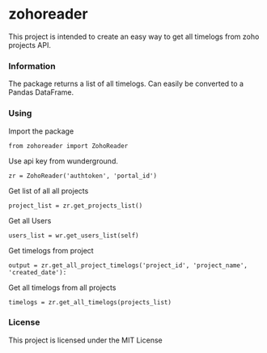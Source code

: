 # zohoreader
This project is intended to create an easy way to get all timelogs from zoho projects API.

### Information

The package returns a list of all timelogs. Can easily be converted to a Pandas DataFrame.


### Using


Import the package

```
from zohoreader import ZohoReader
```

Use api key from wunderground.

```
zr = ZohoReader('authtoken', 'portal_id')
```

Get list of all all projects

```
project_list = zr.get_projects_list()
```

Get all Users

```
users_list = wr.get_users_list(self)
```

Get timelogs from project

```
output = zr.get_all_project_timelogs('project_id', 'project_name', 'created_date'):

```

Get all timelogs from all projects

```
timelogs = zr.get_all_timelogs(projects_list)
```

### License

This project is licensed under the MIT License
